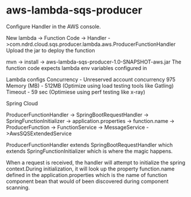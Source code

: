 # aws-lambda-sqs-producer

Configure Handler in the AWS console.

New lambda -> Function Code -> Handler ->com.ndrd.cloud.sqs.producer.lambda.aws.ProducerFunctionHandler
Upload the jar to deploy the function

mvn -> install -> aws-lambda-sqs-producer-1.0-SNAPSHOT-aws.jar
The function code expects lambda env variables configured in

Lambda configs
Concurrency - Unreserved account concurrency 975
Memory (MB) - 512MB (Optimize using load testing tools like Gatling)
Timeout - 59 sec (Optimiese using perf testing like x-ray)

Spring Cloud

ProducerFunctionHandler -> SpringBootRequestHandler -> SpringFunctionInitializer -> application.properties -> function.name -> ProducerFunction -> FunctionService -> MessageService ->AwsSQSExtendedService

ProducerFunctionHandler extends SpringBootRequestHandler which extends SpringFunctionInitializer which is where the magic happens.

When a request is received, the handler will attempt to initialize the spring context.During initialization, it will look up the property function.name defined in the application.properties which is the name of function component bean that would of been discovered during component scanning.
